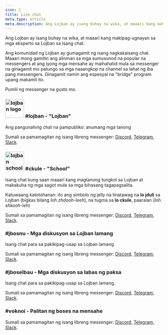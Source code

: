 ```yaml
---
icon: 💬 
title: Live chat
meta.type: article
meta.description: Ang Lojban ay isang buhay na wika, at maaari kang makipag-ugnayan sa mga eksperto sa Lojban sa isang chat.
---
```


Ang Lojban ay isang buhay na wika, at maaari kang makipag-ugnayan sa mga eksperto sa Lojban sa isang chat.

Ang komunidad ng Lojban ay gumagamit ng isang nagkakaisang chat. Maaari mong gamitin ang alinman sa mga sumusunod na popular na messengers at ang iyong mga mensahe ay maihahatid mula sa messenger na ginagamit mo patungo sa mga naaangkop na channel sa lahat ng iba pang messengers. Ginagamit namin ang espesyal na "bridge" program upang makamit ito.

Pumili ng messenger na gusto mo.

### <img src="/assets/pixra/ralju/ralju_lanci.svg" alt="lojban logo" style="height:60px;"/> #lojban - "Lojban"

Ang pangunahing chat na pampubliko: anumang mga tanong

Sumali sa pamamagitan ng isang libreng messenger: [Discord](https://discord.gg/BVm4EYR), [Telegram](https://t.me/lojban), [Slack](https://join.slack.com/t/lojban/shared_invite/zt-k3s96tvq-4mtkvG0ZlW2rFIwTPb4rIg).

### <img src="/assets/pixra/ralju/jduli.svg" alt="lojban school logo" style="height:60px;"/> #ckule - "School"

Isang chat kung saan maaari kang magtanong tungkol sa Lojban at makakuha ng mga sagot mula sa mga bihasang tagapagsalita.

Katuwaang katotohanan: ito ang simbolo ng jelly na tinatawag na **lo jduli** sa Lojban (bigkas bilang *loh zhdooh-leeh*), na tugma sa **lo ckule**, paaralan (*loh shkooh-leh*)

Sumali sa pamamagitan ng isang libreng messenger: [Discord](https://discord.gg/BVm4EYR), [Telegram](https://t.me/lojban), [Slack](https://join.slack.com/t/lojban/shared_invite/zt-k3s96tvq-4mtkvG0ZlW2rFIwTPb4rIg).

### #jbosnu - Mga diskusyon sa Lojban lamang

Isang chat para sa pakikipag-usap sa Lojban lamang

Sumali sa pamamagitan ng isang libreng messenger: [Discord](https://discord.gg/BVm4EYR), [Telegram](https://t.me/lojban), [Slack](https://join.slack.com/t/lojban/shared_invite/zt-k3s96tvq-4mtkvG0ZlW2rFIwTPb4rIg).

### #jboselbau - Mga diskusyon sa labas ng paksa

Isang chat para sa pakikipag-usap sa Lojban lamang.

Sumali sa pamamagitan ng isang libreng messenger: [Discord](https://discord.gg/BVm4EYR), [Telegram](https://telegram.me/lojban), [Slack](https://join.slack.com/t/lojban/shared_invite/zt-k3s96tvq-4mtkvG0ZlW2rFIwTPb4rIg).

### #voknoi - Palitan ng boses na mensahe

Sumali sa pamamagitan ng isang libreng messenger: [Discord](https://discord.gg/BVm4EYR), [Telegram](https://t.me/lojban), [Slack](https://join.slack.com/t/lojban/shared_invite/zt-k3s96tvq-4mtkvG0ZlW2rFIwTPb4rIg).

<!-- ## Matrix network (Riot messenger and others)

* [lojban](https://matrix.to/#/#freenode_#lojban:matrix.org) - ang pangunahing grupo na pampublikong ini-log: anumang mga tanong
* [ckule](https://matrix.to/#/#freenode_#ckule:matrix.org) - "school", karamihan para sa mga tanong mula sa iyo bilang isang nagsisimula. Maaari rin itong gamitin ng mga aktibong miyembro kapag ang channel na "lojban" ay masyadong aktibo.
* [jbosnu](https://matrix.to/#/#freenode_#jbosnu:matrix.org) - isang grupo para sa pakikipag-usap sa Lojban lamang
* [jboselbau](https://matrix.to/#/#freenode_##jboselbau:matrix.org) - isang grupo para sa mga diskusyon na hindi kinakailangang may kinalaman sa Lojban. -->
